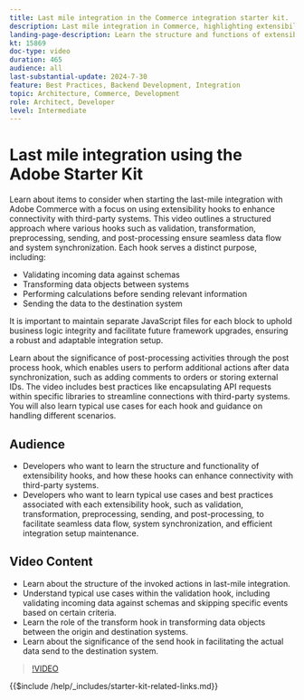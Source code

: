 ```yaml
---
title: Last mile integration in the Commerce integration starter kit. 
description: Last mile integration in Commerce, highlighting extensibility hooks like validation, transformation, preprocessing, sending, and post-processing.​
landing-page-description: Learn the structure and functions of extensibility hooks in last mile integration for Commerce systems.   
kt: 15869
doc-type: video
duration: 465
audience: all
last-substantial-update: 2024-7-30
feature: Best Practices, Backend Development, Integration
topic: Architecture, Commerce, Development
role: Architect, Developer
level: Intermediate
---
```

# Last mile integration using the Adobe Starter Kit  

Learn about items to consider when starting the last-mile integration with Adobe Commerce with a focus on using extensibility hooks to enhance connectivity with third-party systems. This video outlines a structured approach where various hooks such as validation, transformation, preprocessing, sending, and post-processing ensure seamless data flow and system synchronization. Each hook serves a distinct purpose, including:

* Validating incoming data against schemas
* Transforming data objects between systems
* Performing calculations before sending relevant information
* Sending the data to the destination system

It is important to maintain separate JavaScript files for each block to uphold business logic integrity and facilitate future framework upgrades, ensuring a robust and adaptable integration setup.

Learn about the significance of post-processing activities through the post process hook, which enables users to perform additional actions after data synchronization, such as adding comments to orders or storing external IDs. The video includes best practices like encapsulating API requests within specific libraries to streamline connections with third-party systems. You will also learn typical use cases for each hook and guidance on handling different scenarios.

## Audience 

* Developers who want to learn the structure and functionality of extensibility hooks, and how these hooks can enhance connectivity with third-party systems.
* Developers who want to learn typical use cases and best practices associated with each extensibility hook, such as validation, transformation, preprocessing, sending, and post-processing, to facilitate seamless data flow, system synchronization, and efficient integration setup maintenance. ​
  
## Video Content

* Learn about the structure of the invoked actions in last-mile integration.
* Understand typical use cases within the validation hook, including validating incoming data against schemas and skipping specific events based on certain criteria. ​
* Learn the role of the transform hook in transforming data objects between the origin and destination systems.
* Learn about the significance of the send hook in facilitating the actual data send to the destination system.

>[!VIDEO](https://video.tv.adobe.com/v/3431692?learn=on)

{{$include /help/_includes/starter-kit-related-links.md}}
